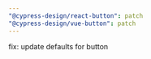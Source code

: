 ```yaml
---
"@cypress-design/react-button": patch
"@cypress-design/vue-button": patch
---
```


fix: update defaults for button
